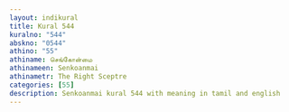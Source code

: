 ```yaml
---
layout: indikural
title: Kural 544
kuralno: "544"
abskno: "0544"
athino: "55"
athiname: செங்கோன்மை
athinameen: Senkoanmai
athinametr: The Right Sceptre
categories: [55]
description: Senkoanmai kural 544 with meaning in tamil and english 
---
```


